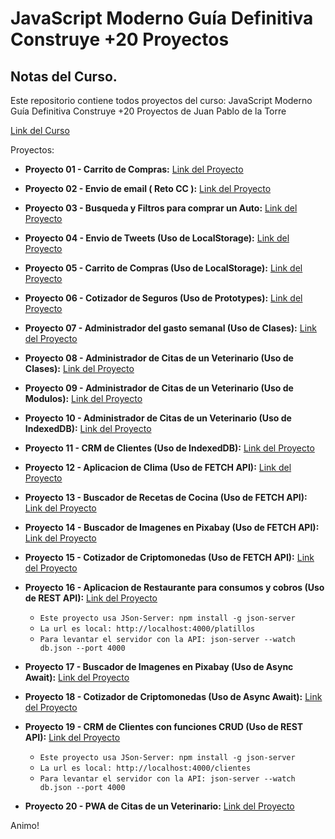 # JavaScript Moderno Guía Definitiva Construye +20 Proyectos

## Notas del Curso.

Este repositorio contiene todos proyectos del curso: JavaScript Moderno Guía Definitiva Construye +20 Proyectos de Juan Pablo de la Torre

[Link del Curso](https://www.udemy.com/course/javascript-moderno-guia-definitiva-construye-10-proyectos/)

Proyectos:
- **Proyecto 01 - Carrito de Compras:** [Link del Proyecto](https://pj1carritodecomprasjs.netlify.app)

- **Proyecto 02 - Envio de email ( Reto CC ):** [Link del Proyecto](https://pj2simulacionemailccjs.netlify.app)

- **Proyecto 03 - Busqueda y Filtros para comprar un Auto:** [Link del Proyecto](https://pj3busquedayfiltrodeautosjs.netlify.app)

- **Proyecto 04 - Envio de Tweets (Uso de LocalStorage):** [Link del Proyecto](https://pj4tweetslocalstoragejs.netlify.app)

- **Proyecto 05 - Carrito de Compras (Uso de LocalStorage):** [Link del Proyecto](https://pj5carritodecompraslocalstoragejs.netlify.app)

- **Proyecto 06 - Cotizador de Seguros (Uso de Prototypes):** [Link del Proyecto](https://pj6simuladordesegurosprototypesjs.netlify.app)

- **Proyecto 07 - Administrador del gasto semanal (Uso de Clases):** [Link del Proyecto](https://pj7administrargastosemanaljs.netlify.app)

- **Proyecto 08 - Administrador de Citas de un Veterinario (Uso de Clases):** [Link del Proyecto](https://pj8administradorcitasveterinariojs.netlify.app)

- **Proyecto 09 - Administrador de Citas de un Veterinario (Uso de Modulos):** [Link del Proyecto](https://pj9administradorcitasmodulosjs.netlify.app)

- **Proyecto 10 - Administrador de Citas de un Veterinario (Uso de IndexedDB):** [Link del Proyecto](https://pj10administradorcitasindexeddbjs.netlify.app)

- **Proyecto 11 - CRM de Clientes (Uso de IndexedDB):** [Link del Proyecto](https://pj11crmindexeddbjs.netlify.app/index.html)

- **Proyecto 12 - Aplicacion de Clima (Uso de FETCH API):** [Link del Proyecto](https://pj12appclimafetchapijs.netlify.app)

- **Proyecto 13 - Buscador de Recetas de Cocina (Uso de FETCH API):** [Link del Proyecto](https://pj13buscadorrecetascocinafetchapijs.netlify.app)

- **Proyecto 14 - Buscador de Imagenes en Pixabay (Uso de FETCH API):** [Link del Proyecto](https://pj14buscadorimgsapipixabayfetchapijs.netlify.app)

- **Proyecto 15 - Cotizador de Criptomonedas (Uso de FETCH API):** [Link del Proyecto](https://pj15cotizadorcriptomonedasfetchapijs.netlify.app)

- **Proyecto 16 - Aplicacion de Restaurante para consumos y cobros (Uso de REST API):** [Link del Proyecto](https://pj16restauranteconsumopropinarestapi.netlify.app)

  - `Este proyecto usa JSon-Server: npm install -g json-server`
  - `La url es local: http://localhost:4000/platillos`
  - `Para levantar el servidor con la API: json-server --watch db.json --port 4000`

- **Proyecto 17 - Buscador de Imagenes en Pixabay (Uso de Async Await):** [Link del Proyecto](https://pj17buscadorimgpixabayasyncawaitjs.netlify.app)

- **Proyecto 18 - Cotizador de Criptomonedas (Uso de Async Await):** [Link del Proyecto](https://pj18cotizadorcriptomonedaasyncawaitjs.netlify.app)

- **Proyecto 19 - CRM de Clientes con funciones CRUD (Uso de REST API):** [Link del Proyecto](https://pj19crmclientescrudrestapijs.netlify.app)

  - `Este proyecto usa JSon-Server: npm install -g json-server`
  - `La url es local: http://localhost:4000/clientes`
  - `Para levantar el servidor con la API: json-server --watch db.json --port 4000`

- **Proyecto 20 - PWA de Citas de un Veterinario:** [Link del Proyecto](https://pj20pwaadminpacientesveterinariajs.netlify.app)

Animo!
